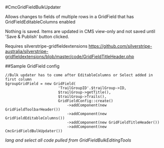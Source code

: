 #CmcGridFieldBulkUpdater

Allows changes to fields of multiple rows in a GridField that has GridFieldEditableColumns enabled

Nothing is saved. Items are updated in CMS view-only and not saved until 'Save & Publish' button clicked.

Requires silverstripe-gridfieldextensions
https://github.com/silverstripe-australia/silverstripe-gridfieldextensions/blob/master/code/GridFieldTitleHeader.php

##Sample GridField config

```
//Bulk updater has to come after EditableColumns or Select added in first column
$groupGridField = new GridField(
                        'TrailGroupID'.$trailGroup->ID,
                        $trailGroup->getTitle(),
                        $trailGroup->Trails(),
                        GridFieldConfig::create()
                            ->addComponent(new GridFieldToolbarHeader())
                            ->addComponent(new GridFieldEditableColumns())
                            ->addComponent(new GridFieldTitleHeader())
                            ->addComponent(new CmcGridFieldBulkUpdater())
```

*lang and select all code pulled from GridFieldBulkEditingTools*


